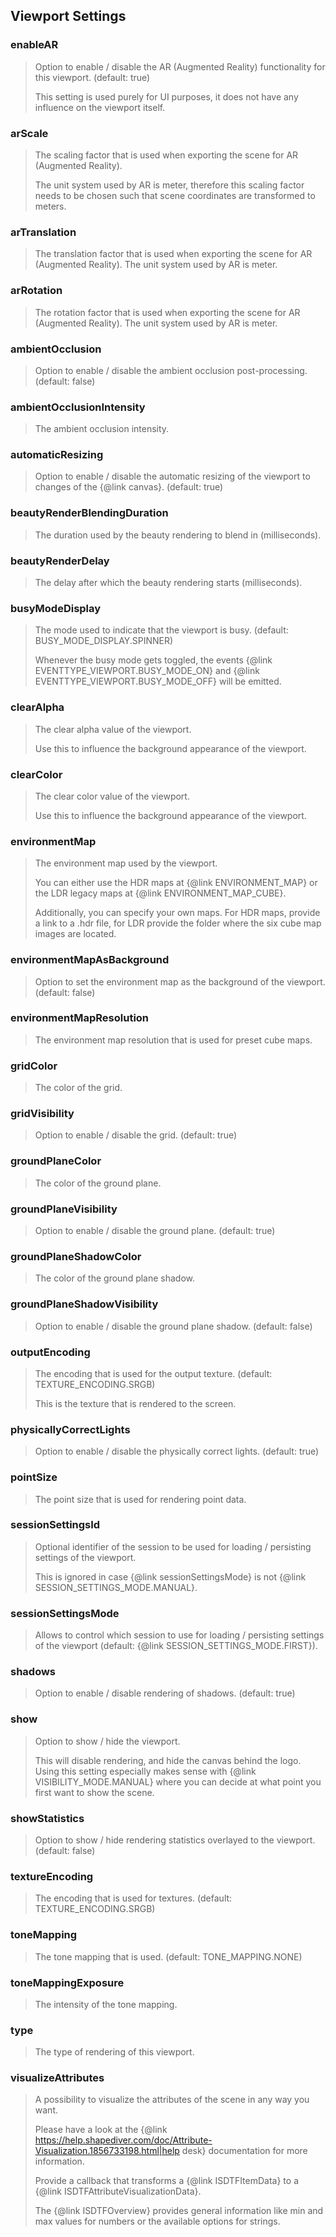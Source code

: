 ## Viewport Settings

### enableAR

> Option to enable / disable the AR (Augmented Reality) functionality for this viewport. (default: true)
>
> This setting is used purely for UI purposes, it does not have any influence on the viewport itself.

### arScale

> The scaling factor that is used when exporting the scene for AR (Augmented Reality).
>
> The unit system used by AR is meter, therefore this scaling factor needs to be chosen
> such that scene coordinates are transformed to meters.

### arTranslation

> The translation factor that is used when exporting the scene for AR (Augmented Reality). The unit system used by AR is meter.

### arRotation

> The rotation factor that is used when exporting the scene for AR (Augmented Reality). The unit system used by AR is meter.

### ambientOcclusion

> Option to enable / disable the ambient occlusion post-processing. (default: false)

### ambientOcclusionIntensity

> The ambient occlusion intensity.

### automaticResizing

> Option to enable / disable the automatic resizing of the viewport to changes of the {@link canvas}. (default: true)

### beautyRenderBlendingDuration

> The duration used by the beauty rendering to blend in (milliseconds).

### beautyRenderDelay

> The delay after which the beauty rendering starts (milliseconds).

### busyModeDisplay

> The mode used to indicate that the viewport is busy. (default: BUSY_MODE_DISPLAY.SPINNER)
>
> Whenever the busy mode gets toggled, the events {@link EVENTTYPE_VIEWPORT.BUSY_MODE_ON} and {@link EVENTTYPE_VIEWPORT.BUSY_MODE_OFF} will be emitted.

### clearAlpha

> The clear alpha value of the viewport.
>
> Use this to influence the background appearance of the viewport.

### clearColor

> The clear color value of the viewport.
>
> Use this to influence the background appearance of the viewport.

### environmentMap

> The environment map used by the viewport.
>
> You can either use the HDR maps at {@link ENVIRONMENT_MAP} or the LDR legacy maps at {@link ENVIRONMENT_MAP_CUBE}.
>
> Additionally, you can specify your own maps. For HDR maps, provide a link to a .hdr file, for LDR provide the folder where the six cube map images are located.

### environmentMapAsBackground

> Option to set the environment map as the background of the viewport. (default: false)

### environmentMapResolution

> The environment map resolution that is used for preset cube maps.

### gridColor

> The color of the grid.

### gridVisibility

> Option to enable / disable the grid. (default: true)

### groundPlaneColor

> The color of the ground plane.

### groundPlaneVisibility

> Option to enable / disable the ground plane. (default: true)

### groundPlaneShadowColor

> The color of the ground plane shadow.

### groundPlaneShadowVisibility

> Option to enable / disable the ground plane shadow. (default: false)

### outputEncoding

> The encoding that is used for the output texture. (default: TEXTURE_ENCODING.SRGB)
>
> This is the texture that is rendered to the screen.

### physicallyCorrectLights

> Option to enable / disable the physically correct lights. (default: true)

### pointSize

> The point size that is used for rendering point data.

### sessionSettingsId

> Optional identifier of the session to be used for loading / persisting settings of the viewport.
>
> This is ignored in case {@link sessionSettingsMode} is not {@link SESSION_SETTINGS_MODE.MANUAL}.

### sessionSettingsMode

> Allows to control which session to use for loading / persisting settings of the viewport (default: {@link SESSION_SETTINGS_MODE.FIRST}).

### shadows

> Option to enable / disable rendering of shadows. (default: true)

### show

> Option to show / hide the viewport.
>
> This will disable rendering, and hide the canvas behind the logo.
> Using this setting especially makes sense with {@link VISIBILITY_MODE.MANUAL} where you can decide at what point you first want to show the scene.

### showStatistics

> Option to show / hide rendering statistics overlayed to the viewport. (default: false)

### textureEncoding

> The encoding that is used for textures. (default: TEXTURE_ENCODING.SRGB)

### toneMapping

> The tone mapping that is used. (default: TONE_MAPPING.NONE)

### toneMappingExposure

> The intensity of the tone mapping.

### type

> The type of rendering of this viewport.

### visualizeAttributes

> A possibility to visualize the attributes of the scene in any way you want.
>
> Please have a look at the {@link https://help.shapediver.com/doc/Attribute-Visualization.1856733198.html|help desk} documentation for more information.
>
> Provide a callback that transforms a {@link ISDTFItemData} to a {@link ISDTFAttributeVisualizationData}.
>
> The {@link ISDTFOverview} provides general information like min and max values for numbers or the available options for strings.
